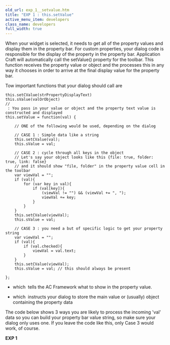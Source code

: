 ```yaml
---
old_url: exp_1__setvalue.htm
title: "EXP 1 : this.setValue"
active_menu_item: developers
class_name: developers
full_width: true
---
```



When your widget is selected, it needs to get all of the property values and display them in the property bar. For custom properties, your dialog code is responsible for the display of the property in the property bar. Application Craft will automatically call the setValue() property for the toolbar. This function receives the property value or object and the processes this in any way it chooses in order to arrive at the final display value for the property bar.

Tow important functions that your dialog should call are

    this.setCValue(strPropertyDisplayText)
    this.sValue(valOrObject)
    // 
     : You pass in your value or object and the property text value is constructed and displayed
    this.setValue = function(val) {
     
        // ONE of the following would be used, depending on the dialog
     
        // CASE 1 : Simple data like a string
        this.setCValue(val); 
        this.sValue = val;
     
        // CASE 2 : cycle through all keys in the object
        // Let's say your object looks like this {file: true, folder: true, link: false}
        // and it should show "file, folder" in the property value cell in the toolbar
        var viewVal = "";
        if (val){
            for (var key in val){
                if (val[key]){                        
                    (viewVal != "") && (viewVal += ", ");                        
                    viewVal += key;
                }
            }
        }
        this.setCValue(viewVal);
        this.sValue = val;
     
        // CASE 3 : you need a but of specific logic to get your property string
        var viewVal = "";
        if (val){
            if (val.checked){
                viewVal = val.text;
            }
        }
        this.setCValue(viewVal);
        this.sValue = val; // this should always be present
     
    };
     
   

- which  tells the AC Framework what to show in the property value.

- which  instructs your dialog to store the main value or (usually) object containing the property data

The code below shows 3 ways you are likely to process the incoming 'val' data so you can build your property bar value string, so make sure your dialog only uses one. If you leave the code like this, only Case 3 would work, of course.

**EXP 1**


